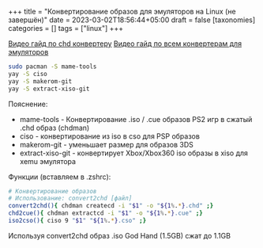 +++
title = "Конвертирование образов для эмуляторов на Linux (не завершён)"
date = 2023-03-02T18:56:44+05:00
draft = false
[taxonomies]
categories = []
tags = ["linux"]
+++

[Видео гайд по chd конвертеру](https://www.youtube.com/watch?v=DGKTCox6SyY)
[Видео гайд по всем конвертерам для эмуляторов](https://www.youtube.com/watch?v=LehvqHycejc)

```bash
sudo pacman -S mame-tools
yay -S ciso
yay -S makerom-git
yay -S extract-xiso-git
```

Пояснение:
* mame-tools - Конвертирование .iso / .cue образов PS2 игр в сжатый .chd образ (chdman)
* ciso - конвертирование из iso в cso для PSP образов
* makerom-git - уменьшает размер для образов 3DS
* extract-xiso-git - конвертирует Xbox/Xbox360 iso образы в xiso для xemu эмулятора

Функции (вставляем в .zshrc):
```bash
# Конвертирование образов
# Использование: convert2chd [файл]
convert2chd(){ chdman createcd -i "$1" -o "${1%.*}.chd" ;}
chd2cue(){ chdman extractcd -i "$1" -o "${1%.*}.cue" ;}
iso2cso(){ ciso 9 "$1" "${1%.*}.cso" ;}
```

Используя convert2chd образ .iso God Hand (1.5GB) сжат до 1.1GB

